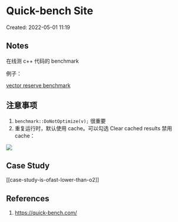 # Quick-bench Site

Created: 2022-05-01 11:19

## Notes

在线测 c++ 代码的 benchmark

例子：

[vector reserve benchmark](https://quick-bench.com/q/WHAVxKybeeNMP6-fdEeW8r6_m0M)

## 注意事项

1. `benchmark::DoNotOptimize(v);` 很重要
2. 重复运行时，默认使用 cache。可以勾选 Clear cached results 禁用 cache：

![](https://tva1.sinaimg.cn/large/e6c9d24egy1h1sqonrau0j21h40oxwi0.jpg)

## Case Study

[[case-study-is-ofast-lower-than-o2]]

## References

1. https://quick-bench.com/
